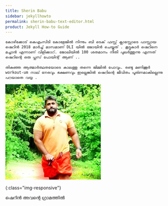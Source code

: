 ```yaml
---
title: Sherin Babu
sidebar: jekyllhowto
permalink: sherin-babu-text-editor.html
product: Jekyll How-to Guide
---
```


```
കോഴിക്കോട് കെഎംസിടി കോളേജിൽ നിന്നും ബി ടെക് ഫസ്റ്റ് ക്ലാസ്സോടെ പാസ്സായ ഷെറിൻ 2018 മാർച്ച് മാസമാണ് DLI യിൽ ജോയിൻ ചെയ്തത് . കൂട്ടുകാർ ഷെറിനെ മച്ചാൻ എന്നാണ് വിളിക്കാറ്. ജോലിയിൽ 100 ശതമാനം നീതി പുലർത്തുന്നു എന്നത് ഷെറിന്റെ ഒരു പ്ലസ് പോയിന്റ് ആണ് ..

തികഞ്ഞ ആത്മാർത്ഥതയോടെ കാലത്തു തന്നെ ജിമ്മിൽ പോവും. രണ്ടു മണിക്കൂർ workout-um നാല് നേരവും ഭക്ഷണവും ഇല്ലെങ്കിൽ ഷെറിന്റെ ജീവിതം പൂര്ണമാകില്ലെന്നു പറയാതെ വയ്യ .
```

![image-title-here](/images/s2.jpeg)

{:class="img-responsive"}

ഷെറിൻ അവന്റെ ഗ്രാമത്തിൽ